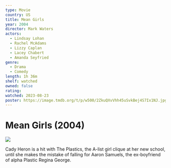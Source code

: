 ```yaml
---
type: Movie
country: US
title: Mean Girls
year: 2004
director: Mark Waters
actors:
  - Lindsay Lohan
  - Rachel McAdams
  - Lizzy Caplan
  - Lacey Chabert
  - Amanda Seyfried
genre:
  - Drama
  - Comedy
length: 1h 36m
shelf: watched
owned: false
rating:
watched: 2023-08-23
poster: https://image.tmdb.org/t/p/w500/2ZkuQXvVhh45uSvkBej4S7Ix1NJ.jpg
---
```


# Mean Girls (2004)

![](https://image.tmdb.org/t/p/w500/2ZkuQXvVhh45uSvkBej4S7Ix1NJ.jpg)

Cady Heron is a hit with The Plastics, the A-list girl clique at her new school, until she makes the mistake of falling for Aaron Samuels, the ex-boyfriend of alpha Plastic Regina George.